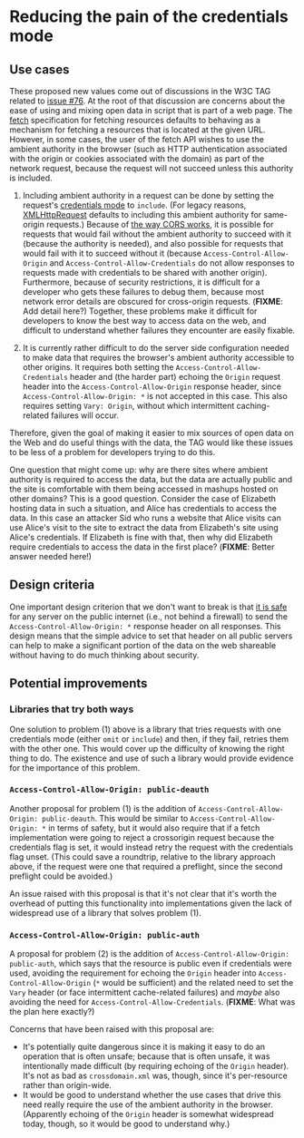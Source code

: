 # Reducing the pain of the credentials mode

## Use cases

These proposed new values come out of discussions in the W3C TAG related to [issue #76](https://github.com/w3ctag/design-reviews/issues/76).  At the root of that discussion are concerns about the ease of using and mixing open data in script that is part of a web page.  The [fetch](https://fetch.spec.whatwg.org/) specification for fetching resources defaults to behaving as a mechanism for fetching a resources that is located at the given URL.  However, in some cases, the user of the fetch API wishes to use the ambient authority in the browser (such as HTTP authentication associated with the origin or cookies associated with the domain) as part of the network request, because the request will not succeed unless this authority is included.

1. Including ambient authority in a request can be done by setting the request's [credentials mode](https://fetch.spec.whatwg.org/#concept-request-credentials-mode) to `include`.  (For legacy reasons, [XMLHttpRequest](https://xhr.spec.whatwg.org/) defaults to including this ambient authority for same-origin requests.) Because of [the way CORS works](https://fetch.spec.whatwg.org/#cors-protocol-and-credentials), it is possible for requests that would fail without the ambient authority to succeed with it (because the authority is needed), and also possible for requests that would fail with it to succeed without it (because `Access-Control-Allow-Origin` and `Access-Control-Allow-Credentials` do not allow responses to requests made with credentials to be shared with another origin).  Furthermore, because of security restrictions, it is difficult for a developer who gets these failures to debug them, because most network error details are obscured for cross-origin requests.  (**FIXME**: Add detail here?)  Together, these problems make it difficult for developers to know the best way to access data on the web, and difficult to understand whether failures they encounter are easily fixable.

2. It is currently rather difficult to do the server side configuration needed to make data that requires the browser's ambient authority accessible to other origins.  It requires both setting the `Access-Control-Allow-Credentials` header and (the harder part) echoing the `Origin` request header into the `Access-Control-Allow-Origin` response header, since `Access-Control-Allow-Origin: *` is not accepted in this case.  This also requires setting `Vary: Origin`, without which intermittent caching-related failures will occur.

Therefore, given the goal of making it easier to mix sources of open data on the Web and do useful things with the data, the TAG would like these issues to be less of a problem for developers trying to do this.

One question that might come up:  why are there sites where ambient authority is required to access the data, but the data are actually public and the site is comfortable with them being accessed in mashups hosted on other domains?  This is a good question.  Consider the case of Elizabeth hosting data in such a situation, and Alice has credentials to access the data.  In this case an attacker Sid who runs a website that Alice visits can use Alice's visit to the site to extract the data from Elizabeth's site using Alice's credentials.  If Elizabeth is fine with that, then why did Elizabeth require credentials to access the data in the first place?  (**FIXME**:  Better answer needed here!)

## Design criteria

One important design criterion that we don't want to break is that [it is safe](https://annevankesteren.nl/2012/12/cors-101) for any server on the public internet (i.e., not behind a firewall) to send the `Access-Control-Allow-Origin: *` response header on all responses.  This design means that the simple advice to set that header on all public servers can help to make a significant portion of the data on the web shareable without having to do much thinking about security.

## Potential improvements

### Libraries that try both ways

One solution to problem (1) above is a library that tries requests with one credentials mode (either `omit` or `include`) and then, if they fail, retries them with the other one.  This would cover up the difficulty of knowing the right thing to do.  The existence and use of such a library would provide evidence for the importance of this problem.

### `Access-Control-Allow-Origin: public-deauth`

Another proposal for problem (1)  is the addition of `Access-Control-Allow-Origin: public-deauth`.  This would be similar to `Access-Control-Allow-Origin: *` in terms of safety, but it would also require that if a fetch implementation were going to reject a crossorigin request because the credentials flag is set, it would instead retry the request with the credentials flag unset.  (This could save a roundtrip, relative to the library approach above, if the request were one that required a preflight, since the second preflight could be avoided.)

An issue raised with this proposal is that it's not clear that it's worth the overhead of putting this functionality into implementations given the lack of widespread use of a library that solves problem (1).

### `Access-Control-Allow-Origin: public-auth`

A proposal for problem (2) is the addition of `Access-Control-Allow-Origin: public-auth`, which says that the resource is public even if credentials were used, avoiding the requirement for echoing the `Origin` header into `Access-Control-Allow-Origin` (`*` would be sufficient) and the related need to set the `Vary` header (or face intermittent cache-related failures) and *maybe* also avoiding the need for `Access-Control-Allow-Credentials`.  (**FIXME**: What was the plan here exactly?)

Concerns that have been raised with this proposal are:
* It's potentially quite dangerous since it is making it easy to do an operation that is often unsafe; because that is often unsafe, it was intentionally made difficult (by requiring echoing of the `Origin` header).  It's not as bad as `crossdomain.xml` was, though, since it's per-resource rather than origin-wide.
* It would be good to understand whether the use cases that drive this need really require the use of the ambient authority in the browser.  (Apparently echoing of the `Origin` header is somewhat widespread today, though, so it would be good to understand why.)
